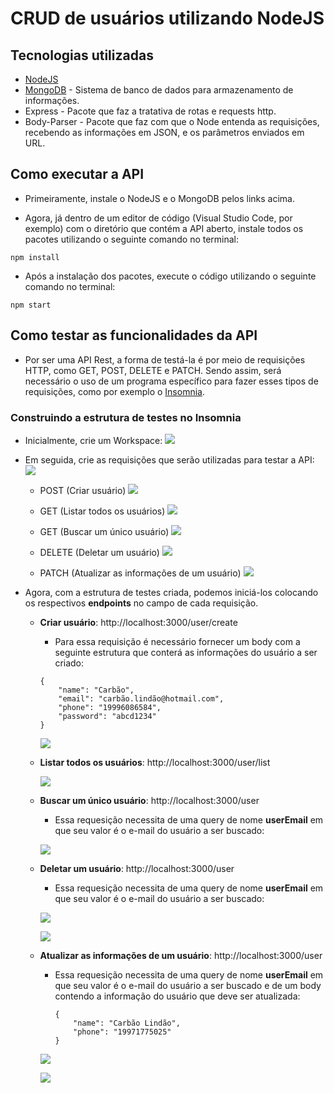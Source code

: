 # CRUD de usuários utilizando NodeJS

## Tecnologias utilizadas

- [NodeJS](https://nodejs.org/en/)
- [MongoDB](https://docs.mongodb.com/manual/tutorial/install-mongodb-on-windows/) - Sistema de banco de dados para armazenamento de informações.
- Express - Pacote que faz a tratativa de rotas e requests http.
- Body-Parser - Pacote que faz com que o Node entenda as requisições, recebendo as informações em JSON, e os parâmetros enviados em URL.

## Como executar a API
- Primeiramente, instale o NodeJS e o MongoDB pelos links acima.

- Agora, já dentro de um editor de código (Visual Studio Code, por exemplo) com o diretório que contém a API aberto, instale todos os pacotes utilizando o seguinte comando no terminal:

~~~
npm install
~~~

- Após a instalação dos pacotes, execute o código utilizando o seguinte comando no terminal:

~~~
npm start
~~~

## Como testar as funcionalidades da API

- Por ser uma API Rest, a forma de testá-la é por  meio de requisições HTTP, como GET, POST, DELETE e PATCH. Sendo assim, será necessário o uso de um programa específico para fazer esses tipos de requisições, como por exemplo o [Insomnia](https://insomnia.rest/download/).

### Construindo a estrutura de testes no Insomnia
- Inicialmente, crie um Workspace:
![](images/001.png)

- Em seguida, crie as requisições que serão utilizadas para testar a API:
![](images/002.png)

    - POST (Criar usuário)
![](images/003.png)

    - GET (Listar todos os usuários)
![](images/004.png)

    - GET (Buscar um único usuário)
![](images/005.png)

    - DELETE (Deletar um usuário)
![](images/006.png)

    - PATCH (Atualizar as informações de um usuário)
![](images/007.png)

- Agora, com a estrutura de testes criada, podemos iniciá-los colocando os respectivos **endpoints** no campo de cada requisição.

    - **Criar usuário**: http://localhost:3000/user/create
        - Para essa requisição é necessário fornecer um body com a seguinte estrutura que conterá as informações do usuário a ser criado:

        ~~~
        {
            "name": "Carbão",
            "email": "carbão.lindão@hotmail.com",
            "phone": "19996086584",
            "password": "abcd1234"
        } 
        ~~~
        ![](images/008.png)
        
    - **Listar todos os usuários**: http://localhost:3000/user/list

        ![](images/009.png)

    - **Buscar um único usuário**: http://localhost:3000/user
        - Essa requesição necessita de uma query de nome **userEmail** em que seu valor é o e-mail do usuário a ser buscado:

        ![](images/010.png)

    - **Deletar um usuário**: http://localhost:3000/user
        - Essa requesição necessita de uma query de nome **userEmail** em que seu valor é o e-mail do usuário a ser buscado:

        ![](images/011.png)

        ![](images/012.png)

    - **Atualizar as informações de um usuário**: http://localhost:3000/user
        - Essa requesição necessita de uma query de nome **userEmail** em que seu valor é o e-mail do usuário a ser buscado e de um body contendo a informação do usuário que deve ser atualizada:
            ~~~
            {
                "name": "Carbão Lindão",
                "phone": "19971775025"
            }
            ~~~


        ![](images/013.png)

        ![](images/014.png)















